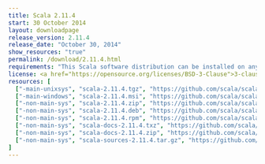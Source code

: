 ```yaml
---
title: Scala 2.11.4
start: 30 October 2014
layout: downloadpage
release_version: 2.11.4
release_date: "October 30, 2014"
show_resources: "true"
permalink: /download/2.11.4.html
requirements: "This Scala software distribution can be installed on any Unix-like or Windows system. It requires the Java runtime version 1.6 or later, which can be downloaded <a href='https://www.java.com/'>here</a>."
license: <a href="https://opensource.org/licenses/BSD-3-Clause">3-clause BSD license</a>
resources: [
  ["-main-unixsys", "scala-2.11.4.tgz", "https://github.com/scala/scala/releases/download/v2.11.4/scala-2.11.4.tgz", "Mac OS X, Unix, Cygwin", "25.28M"],
  ["-main-windows", "scala-2.11.4.msi", "https://github.com/scala/scala/releases/download/v2.11.4/scala-2.11.4.msi", "Windows (msi installer)", "95.22M"],
  ["-non-main-sys", "scala-2.11.4.zip", "https://github.com/scala/scala/releases/download/v2.11.4/scala-2.11.4.zip", "Windows", "25.29M"],
  ["-non-main-sys", "scala-2.11.4.deb", "https://github.com/scala/scala/releases/download/v2.11.4/scala-2.11.4.deb", "Debian", "94.18M"],
  ["-non-main-sys", "scala-2.11.4.rpm", "https://github.com/scala/scala/releases/download/v2.11.4/scala-2.11.4.rpm", "RPM package", "94.14M"],
  ["-non-main-sys", "scala-docs-2.11.4.txz", "https://github.com/scala/scala/releases/download/v2.11.4/scala-docs-2.11.4.txz", "API docs", "40.59M"],
  ["-non-main-sys", "scala-docs-2.11.4.zip", "https://github.com/scala/scala/releases/download/v2.11.4/scala-docs-2.11.4.zip", "API docs", "72.24M"],
  ["-non-main-sys", "scala-sources-2.11.4.tar.gz", "https://github.com/scala/scala/archive/v2.11.4.tar.gz", "Sources", ""]
]
---
```

